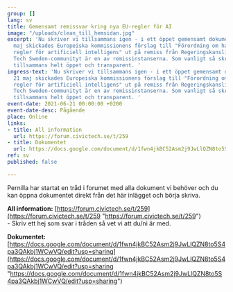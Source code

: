 ```yaml
---
group: []
lang: sv
title: Gemensamt remissvar kring nya EU-regler för AI
image: "/uploads/clean_till_hemsidan.jpg"
excerpt: 'Nu skriver vi tillsammans igen - i ett öppet gemensamt dokument!  Den 21
  maj skickades Europeiska kommissionens förslag till "Förordning om harmoniserade
  regler för artificiell intelligens" ut på remiss från Regeringskansliet, och Civic
  Tech Sweden-communityt är en av remissinstanserna. Som vanligt så skriver vi svaret
  tillsammans helt öppet och transparent. '
ingress-text: 'Nu skriver vi tillsammans igen - i ett öppet gemensamt dokument! Den
  21 maj skickades Europeiska kommissionens förslag till "Förordning om harmoniserade
  regler för artificiell intelligens" ut på remiss från Regeringskansliet, och Civic
  Tech Sweden-communityt är en av remissinstanserna. Som vanligt så skriver vi svaret
  tillsammans helt öppet och transparent. '
event-date: 2021-06-21 00:00:00 +0200
event-date-desc: Pågående
place: Online
links:
- title: All information
  url: https://forum.civictech.se/t/259
- title: Dokumentet
  url: https://docs.google.com/document/d/1fwn4jkBC52Asm2j9JwLlQZN8to5S4pa3QAkbj1WCwVQ/edit?usp=sharing
ref: sv
published: false

---
```

Pernilla har startat en tråd i forumet med alla dokument vi behöver och du kan öppna dokumentet direkt från det här inlägget och börja skriva.  
  
**All information:** [https://forum.civictech.se/t/259](https://forum.civictech.se/t/259 "https://forum.civictech.se/t/259")  
\- Skriv ett hej som svar i tråden så vet vi att du/ni är med.  
  
**Dokumentet:** [https://docs.google.com/document/d/1fwn4jkBC52Asm2j9JwLlQZN8to5S4pa3QAkbj1WCwVQ/edit?usp=sharing](https://docs.google.com/document/d/1fwn4jkBC52Asm2j9JwLlQZN8to5S4pa3QAkbj1WCwVQ/edit?usp=sharing "https://docs.google.com/document/d/1fwn4jkBC52Asm2j9JwLlQZN8to5S4pa3QAkbj1WCwVQ/edit?usp=sharing")